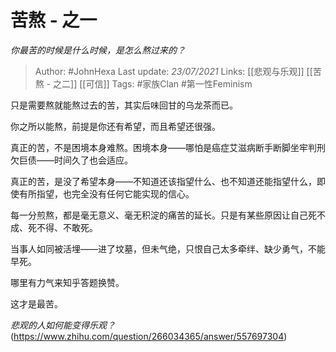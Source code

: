 # 苦熬 - 之一
*你最苦的时候是什么时候，是怎么熬过来的？*

> Author: #JohnHexa
Last update: *23/07/2021* 
Links: [[悲观与乐观]] [[苦熬 - 之二]] [[可信]]
Tags: #家族Clan #第一性Feminism



只是需要熬就能熬过去的苦，其实后味回甘的乌龙茶而已。

你之所以能熬，前提是你还有希望，而且希望还很强。

真正的苦，不是困境本身难熬。困境本身——哪怕是癌症艾滋病断手断脚坐牢判刑欠巨债——时间久了也会适应。

真正的苦，是没了希望本身——不知道还该指望什么、也不知道还能指望什么，即使有所指望，也完全没有任何它能实现的信心。

每一分煎熬，都是毫无意义、毫无积淀的痛苦的延长。只是有某些原因让自己死不成、死不得、不敢死。

当事人如同被活埋——进了坟墓，但未气绝，只恨自己太多牵绊、缺少勇气，不能早死。

哪里有力气来知乎答题换赞。

  


这才是最苦。

  


*悲观的人如何能变得乐观？*(https://www.zhihu.com/question/266034365/answer/557697304)

